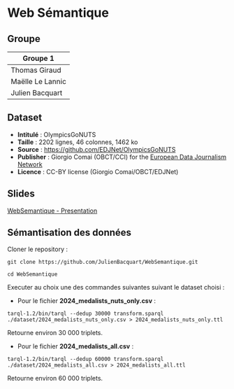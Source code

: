 # Web Sémantique

## Groupe

| Groupe 1         |
| ---------------- |
| Thomas Giraud    |
| Maëlle Le Lannic |
| Julien Bacquart  |

## Dataset

- **Intitulé** : OlympicsGoNUTS  
- **Taille** : 2202 lignes, 46 colonnes, 1462 ko  
- **Source** : https://github.com/EDJNet/OlympicsGoNUTS  
- **Publisher** : Giorgio Comai (OBCT/CCI) for the [European Data Journalism Network](https://www.europeandatajournalism.eu/)
- **Licence** : CC-BY license (Giorgio Comai/OBCT/EDJNet)

## Slides

[WebSemantique - Presentation](https://docs.google.com/presentation/d/1KLYlVwpXp00OIlhzkgwN0bMuaWH4ockdj4gNZlJnpXo/edit?usp=sharing)

## Sémantisation des données

Cloner le repository :

`git clone https://github.com/JulienBacquart/WebSemantique.git`

`cd WebSemantique`

Executer au choix une des commandes suivantes suivant le dataset choisi :

- Pour le fichier **2024_medalists_nuts_only.csv** :

`tarql-1.2/bin/tarql --dedup 30000 transform.sparql ./dataset/2024_medalists_nuts_only.csv > 2024_medalists_nuts_only.ttl`

Retourne environ 30 000 triplets.

- Pour le fichier **2024_medalists_all.csv** :

`tarql-1.2/bin/tarql --dedup 60000 transform.sparql ./dataset/2024_medalists_all.csv > 2024_medalists_all.ttl`

Retourne environ 60 000 triplets.
